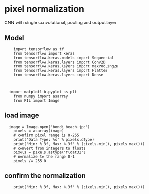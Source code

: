 #  pixel normalization

CNN  with single convolutional, pooling and output layer

##  Model
	    import tensorflow as tf
    	from tensorflow import keras
	    from tensorflow.keras.models import Sequential
	    from tensorflow.keras.layers import Conv2D
    	from tensorflow.keras.layers import MaxPooling2D
    	from tensorflow.keras.layers import Flatten
    	from tensorflow.keras.layers import Dense
	
	
  
      import matplotlib.pyplot as plt
	    from numpy import asarray
	    from PIL import Image
	  
##  load image
	
      image = Image.open('bondi_beach.jpg')
	    pixels = asarray(image)
	    # confirm pixel range is 0-255
	    print('Data Type: %s' % pixels.dtype)
	    print('Min: %.3f, Max: %.3f' % (pixels.min(), pixels.max()))
	    # convert from integers to floats
    	pixels = pixels.astype('float32')
	    # normalize to the range 0-1
	    pixels /= 255.0
      
 ## confirm the normalization
 
	    print('Min: %.3f, Max: %.3f' % (pixels.min(), pixels.max()))


